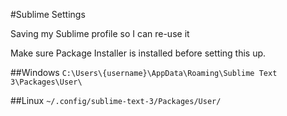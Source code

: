 #Sublime Settings

Saving my Sublime profile so I can re-use it

Make sure Package Installer is installed before setting this up.

##Windows
`C:\Users\{username}\AppData\Roaming\Sublime Text 3\Packages\User\`

##Linux
`~/.config/sublime-text-3/Packages/User/`
